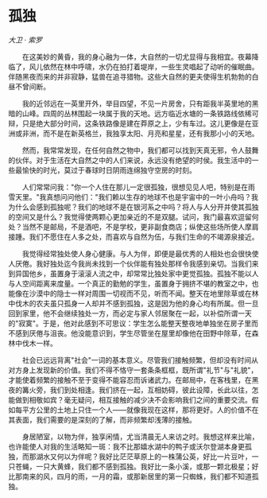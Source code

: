 # 孤独

*大卫 · 索罗*

　　在这美妙的黄昏，我的身心融为一体，大自然的一切尤显得与我相宜。夜幕降临了，风儿依然在林中呼啸，水仍在拍打着堤岸，一些生灵唱起了动听的催眠曲。伴随黑夜而来的并非寂静，猛兽在追寻猎物。这些大自然的更夫使得生机勃勃的白昼不曾间断。

　　我的近邻远在一英里开外，举目四望，不见一片房舍，只有距我半英里地的黑暗的山峰。四周的丛林围起一块属于我的天地。远方临近水塘的一条铁路线依稀可辩，只是绝大部分时间，这条铁路像是建在莽原之上，少有车过。这儿更像是在亚洲或非洲，而不是在新英格兰，我独享太阳、月亮和星星，还有我那小小的天地。

　　然而，我常常发现，在任何自然之物中，我们都可以找到天真无邪，令人鼓舞的伙伴。对于生活在大自然之中的人们来说，永远没有绝望的时侯。我生活中的一些最愉快的时光，莫过于春球时日阴雨连绵独守空房的时刻。

　　人们常常问我："你一个人住在那儿一定很孤独，很想见见人吧，特别是在雨雪天里。"我真想问问他们："我们赖以生存的地球不也是宇宙中的一叶小舟吗？我为什么会感到孤独呢？我们的地球不是在银河系之中吗？将人与人分开并使其孤独的空间又是什么？我觉得使两颗心更加亲近的不是双腿。试问，我门最喜欢逗留何处？当然不是邮局，不是酒吧，不是学校，更非副食商店；纵使这些场所使人摩肩接踵。我们不愿住在人多之处，而喜欢与自然为伍，与我们生命的不竭源泉接近。

　　我觉得经常独处使人身心健康。与人为伴，即便是最优秀的人相处也会很快使人厌倦。我好独处迄今我尚未找到一个伙伴能有独处那样令我感到亲切。当我们来到异国他乡，虽置身于滚滚人流之中，却常常比独处家中更觉孤独。孤独不能以人与人空间距离来度量。一个真正的勤勉的学生，虽置身于拥挤不堪的教室之中，也能像在沙漠中的隐士一样对周围一切视而不见，听而不闻。整天在地里除草或在林中伐木的农夫虽只孤身一人却并不感到孤独，这是因为他的身心均有所属。但一旦回到家里，他不会继续独处一方，而必定与家人邻居聚在一起，以补偿所谓一天的"寂寞"。于是，他对此感到不可思议：学生怎么能整天整夜地单独坐在房子里而不感到厌倦与沮丧。他没能意识到，学生尽管坐在屋里却像他在田野中除草，在森林中伐木一样。

　　社会已远远背离"社会"一词的基本意义。尽管我们接触频繁，但却没有时间从对方身上发现新的价值。我们不得不恪守一套条条框框，既所谓"礼节"与"礼貌"，才能使着频繁的接触不至于变得不能容忍而诉诸武力。在邮局中，在客栈里，在黑夜的篝火旁，我们到处相逢。我们挤在一起，互相妨碍，彼此设障，长此以往，怎能做到相敬如宾？毫无疑问，相互接触的减少决不会影响我们之间的重要交流。假如每平方公里的土地上只住一个人——就像我现在这样，那将更好。人的价值不在其表面，我们需要的是深刻的了解，而非频繁却浅薄的接触。

　　身居陋室，以物为伴，独享闲情，尤当清晨无人来访之时。我想这样来比喻，也许能使人对我的生活略知一斑：我不比那嬉水湖中的鸭子或沃尔登湖本身更孤独，而那湖水又何以为伴呢？我好比茫茫草原上的一株蒲公英，好比一片豆叶，一只苍蝇，一只大黄蜂，我们都不感到孤独。我好比一条小溪，或那一颗北极星；好比那南来的风，四月的雨，一月的霜，或那新居里的第一只蜘蛛，我们都不知道孤独。